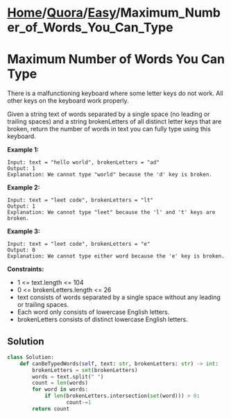 # [Home](./../..)/[Quora](./..)/[Easy](./)/Maximum_Number_of_Words_You_Can_Type
<h1>Maximum Number of Words You Can Type</h1>

<p>
There is a malfunctioning keyboard where some letter keys do not work. All other keys on the keyboard work properly.
</p>
<p>
Given a string text of words separated by a single space (no leading or trailing spaces) and a string brokenLetters of all distinct letter keys that are broken, return the number of words in text you can fully type using this keyboard.
</p>

<b>Example 1:</b>

    Input: text = "hello world", brokenLetters = "ad"
    Output: 1
    Explanation: We cannot type "world" because the 'd' key is broken.

<b>Example 2:</b>

    Input: text = "leet code", brokenLetters = "lt"
    Output: 1
    Explanation: We cannot type "leet" because the 'l' and 't' keys are broken.

<b>Example 3:</b>

    Input: text = "leet code", brokenLetters = "e"
    Output: 0
    Explanation: We cannot type either word because the 'e' key is broken.

<b>Constraints:</b>

- 1 <= text.length <= 104
- 0 <= brokenLetters.length <= 26
- text consists of words separated by a single space without any leading or trailing spaces.
- Each word only consists of lowercase English letters.
- brokenLetters consists of distinct lowercase English letters.

<h2>Solution</h2>

```python
class Solution:
    def canBeTypedWords(self, text: str, brokenLetters: str) -> int:
        brokenLetters = set(brokenLetters)
        words = text.split(" ")
        count = len(words)
        for word in words:
            if len(brokenLetters.intersection(set(word))) > 0:
                   count-=1
        return count
```
